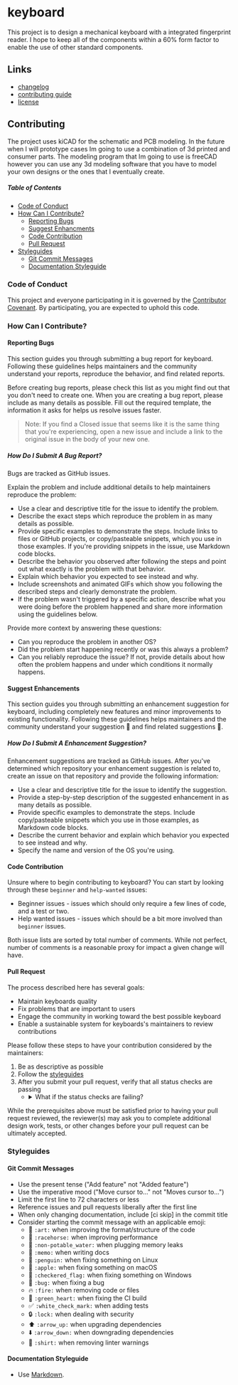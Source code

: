 # keyboard
This project is to design a mechanical keyboard with a integrated fingerprint reader. I hope to keep all of the components within a 60% form factor to enable the use of other standard components.


## Links
- [changelog](changelog.md)
- [contributing guide](#contributing)
- [license](license.md)

## Contributing
The project uses kiCAD for the schematic and PCB modeling. In the future when I will prototype cases Im going to use a combination of 3d printed and consumer parts. The modeling program that Im going to use is freeCAD however you can use any 3d modeling software that you have to model your own designs or the ones that I eventually create.


##### Table of Contents
- [Code of Conduct](#code-of-conduct)
- [How Can I Contribute?](#how-can-i-contribute?)
	- [Reporting Bugs](#Reporting-Bugs)
	- [Suggest Enhancments](#Suggest-Enhancments)
	- [Code Contribution](#Code-Contribution)
	- [Pull Request](#Pull-Request)
- [Styleguides](#styleguides)
	- [Git Commit Messages](#Git-Commit-Messages)
	- [Documentation Styleguide](#Documentation-Styleguide)


### Code of Conduct
This project and everyone participating in it is governed by the [Contributor Covenant](code_of_conduct.md). By participating, you are expected to uphold this code.


### How Can I Contribute?

#### Reporting Bugs
This section guides you through submitting a bug report for keyboard. Following these guidelines helps maintainers and the community understand your reports, reproduce the behavior, and find related reports.

Before creating bug reports, please check this list as you might find out that you don't need to create one. When you are creating a bug report, please include as many details as possible. Fill out the required template, the information it asks for helps us resolve issues faster.

> Note: If you find a Closed issue that seems like it is the same thing that you're experiencing, open a new issue and include a link to the original issue in the body of your new one.


##### How Do I Submit A Bug Report?
Bugs are tracked as GitHub issues.

Explain the problem and include additional details to help maintainers reproduce the problem:

- Use a clear and descriptive title for the issue to identify the problem.
- Describe the exact steps which reproduce the problem in as many details as possible.
- Provide specific examples to demonstrate the steps. Include links to files or GitHub projects, or copy/pasteable snippets, which you use in those examples. If you're providing snippets in the issue, use Markdown code blocks.
- Describe the behavior you observed after following the steps and point out what exactly is the problem with that behavior.
- Explain which behavior you expected to see instead and why.
- Include screenshots and animated GIFs which show you following the described steps and clearly demonstrate the problem.
- If the problem wasn't triggered by a specific action, describe what you were doing before the problem happened and share more information using the guidelines below.

Provide more context by answering these questions:

- Can you reproduce the problem in another OS?
- Did the problem start happening recently or was this always a problem?
- Can you reliably reproduce the issue? If not, provide details about how often the problem happens and under which conditions it normally happens.


#### Suggest Enhancements
This section guides you through submitting an enhancement suggestion for keyboard, including completely new features and minor improvements to existing functionality. Following these guidelines helps maintainers and the community understand your suggestion 📝 and find related suggestions 🔎.

##### How Do I Submit A Enhancement Suggestion?
Enhancement suggestions are tracked as GitHub issues. After you've determined which repository your enhancement suggestion is related to, create an issue on that repository and provide the following information:

- Use a clear and descriptive title for the issue to identify the suggestion.
- Provide a step-by-step description of the suggested enhancement in as many details as possible.
- Provide specific examples to demonstrate the steps. Include copy/pasteable snippets which you use in those examples, as Markdown code blocks.
- Describe the current behavior and explain which behavior you expected to see instead and why.
- Specify the name and version of the OS you're using.


#### Code Contribution
Unsure where to begin contributing to keyboard? You can start by looking through these `beginner` and `help-wanted` issues:

- Beginner issues - issues which should only require a few lines of code, and a test or two.
- Help wanted issues - issues which should be a bit more involved than `beginner` issues.

Both issue lists are sorted by total number of comments. While not perfect, number of comments is a reasonable proxy for impact a given change will have.


#### Pull Request
The process described here has several goals:
- Maintain keyboards quality
- Fix problems that are important to users
- Engage the community in working toward the best possible keyboard
- Enable a sustainable system for keyboards's maintainers to review contributions

Please follow these steps to have your contribution considered by the maintainers:

1. Be as descriptive as possible
2. Follow the [styleguides](#styleguides)
3. After you submit your pull request, verify that all status checks are passing
	- <details><summary>What if the status checks are failing?</summary>If a status check is failing, and you believe that the failure is unrelated to your change, please leave a comment on the pull request explaining why you believe the failure is unrelated. A maintainer will re-run the status check for you. If we conclude that the failure was a false positive, then we will open an issue to track that problem with our status check suite.</details>

While the prerequisites above must be satisfied prior to having your pull request reviewed, the reviewer(s) may ask you to complete additional design work, tests, or other changes before your pull request can be ultimately accepted.


### Styleguides

#### Git Commit Messages
- Use the present tense ("Add feature" not "Added feature")
- Use the imperative mood ("Move cursor to..." not "Moves cursor to...")
- Limit the first line to 72 characters or less
- Reference issues and pull requests liberally after the first line
- When only changing documentation, include [ci skip] in the commit title
- Consider starting the commit message with an applicable emoji:
	- 🎨 `:art:` when improving the format/structure of the code
	- 🐎 `:racehorse:` when improving performance
	- 🚱 `:non-potable_water:` when plugging memory leaks
	- 📝 `:memo:` when writing docs
	- 🐧 `:penguin:` when fixing something on Linux
	- 🍎 `:apple:` when fixing something on macOS
	- 🏁 `:checkered_flag:` when fixing something on Windows
	- 🐛 `:bug:` when fixing a bug
	- 🔥 `:fire:` when removing code or files
	- 💚 `:green_heart:` when fixing the CI build
	- ✅ `:white_check_mark:` when adding tests
	- 🔒 `:lock:` when dealing with security
	- ⬆️ `:arrow_up:` when upgrading dependencies
	- ⬇️ `:arrow_down:` when downgrading dependencies
	- 👕 `:shirt:` when removing linter warnings

#### Documentation Styleguide
- Use [Markdown](https://daringfireball.net/projects/markdown).
